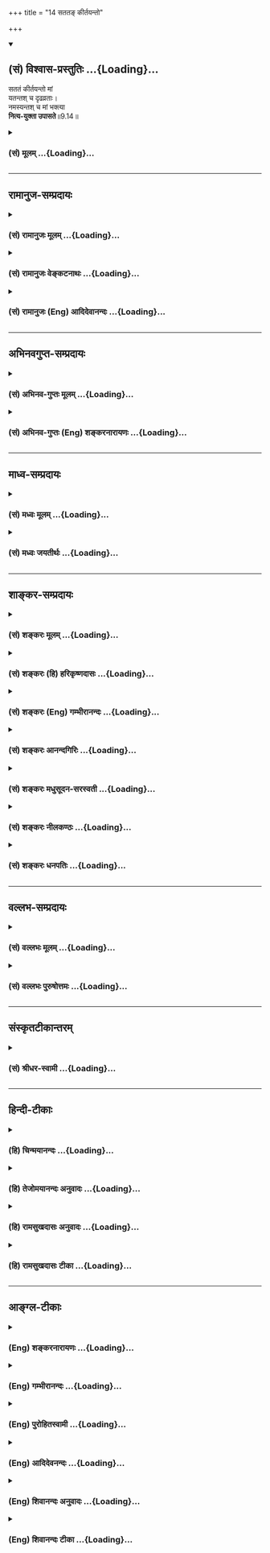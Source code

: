 +++
title = "14 सततङ् कीर्तयन्तो"

+++
<div class="js_include" newlevelforh1="2" title="(सं) विश्वास-प्रस्तुतिः" unfilled url="/purANam_vaiShNavam/mahAbhAratam/06-bhIShma-parva/03-bhagavad-gItA-parva/saMskRtam/vishvAsa-prastutiH/09_rAja-vidyA-rAja-guhy/14_satata~N_kIrtayan.md">
<details open><summary><h2>(सं) विश्वास-प्रस्तुतिः ...{Loading}...</h2></summary>

सततं कीर्तयन्तो मां  
यतन्तश् च दृढव्रताः।  
नमस्यन्तश् च मां भक्त्या  
**नित्य-युक्ता उपासते**॥9.14॥
</details>
</div>
<div class="js_include collapsed" newlevelforh1="3" title="(सं) मूलम्" unfilled url="/purANam_vaiShNavam/mahAbhAratam/06-bhIShma-parva/03-bhagavad-gItA-parva/saMskRtam/mUlam/09_rAja-vidyA-rAja-guhy/14_satata~N_kIrtayan.md">
<details><summary><h3>(सं) मूलम् ...{Loading}...</h3></summary>

सततं कीर्तयन्तो मां यतन्तश्च दृढव्रताः।  
नमस्यन्तश्च मां भक्त्या नित्ययुक्ता उपासते।।9.14।।
</details>
</div>


_________________
## रामानुज-सम्प्रदायः
<div class="js_include collapsed" newlevelforh1="3" title="(सं) रामानुजः मूलम्" unfilled url="/purANam_vaiShNavam/mahAbhAratam/06-bhIShma-parva/03-bhagavad-gItA-parva/saMskRtam/rAmAnujaH/mUlam/09_rAja-vidyA-rAja-guhy/14_satata~N_kIrtayan.md">
<details><summary><h3>(सं) रामानुजः मूलम् ...{Loading}...</h3></summary>

।।9.14।। अत्यर्थं मत्प्रियत्वेन मत्कीर्तनयतननमस्कारैः विना क्षणाणुमात्रे
अपि आत्मधारणम् अलभमानाः मद्गुणविशेषवाचीनि मन्नामानि स्मृत्वा
पुलकितसर्वाङ्गाः; हर्षगद्गदकण्ठाः श्रीरामनारायणकृष्णवासुदेवेत्येवमादीनि
**सततं कीर्तयन्तः** तथा एव **यतन्तः** मत्कर्मसु अर्चनादिकेषु
वन्दनस्तवनकरणादिकेषु तदुपकारकेषु भवननन्दनवनकरणादिकेषु **च** दृढसंकल्पाः
यतमानाः; भक्तिभारावनमितमनोबुद्ध्यभिमानपदद्वयकरद्वयशिरोभिः अष्टाङ्गैः
अचिन्तितपांसुकर्द्दमशर्करादिके धरातले दण्डवत् प्रणिपतन्तः; सततं **मां
नित्ययुक्ताः** नित्ययोगम् आकाङ्क्षमाणा आत्मवन्तो मद्दास्यव्यवसायिनः
**उपासते।**

</details>
</div>
<div class="js_include collapsed" newlevelforh1="3" title="(सं) रामानुजः वेङ्कटनाथः" unfilled url="/purANam_vaiShNavam/mahAbhAratam/06-bhIShma-parva/03-bhagavad-gItA-parva/saMskRtam/rAmAnujaH/venkaTanAthaH/09_rAja-vidyA-rAja-guhy/14_satata~N_kIrtayan.md">
<details><summary><h3>(सं) रामानुजः वेङ्कटनाथः ...{Loading}...</h3></summary>

  
  
।।9.14।। भजन्तीत्युपासनं प्रसक्तम् अथ तदेव कीर्तनयतननमस्कारेषु
प्रेरयित्र्याऽत्यर्थप्रियत्वलक्षणावस्थया विशेष्यते -- सततमिति।
कीर्तनादीनां त्रयाणां वाङ्मनःकायकर्मरूपतां तेषामेव प्रकरणान्तरेषु सिद्धं
प्रकारंसततं इत्यस्य च
कीर्तनयतननमस्कारनित्ययुक्तत्वोपासनेष्वविशेषेणान्वयमाहअत्यर्थेति।
अत्यर्थमत्प्रियत्वं भक्त्येत्यस्यार्थः। क्षणे
महापृथिव्यादिवत्कल्पितेऽप्यस्य चरमावयवतया
कल्पितोंऽशःक्षणाणुमात्रेऽपीत्युक्तः। नाम्नां
स्वादुत्वातिशयसिद्ध्यर्थंमद्गुणविशेषवाचीनीत्युक्तम्। नामकीर्तनं
चेष्टितादिकीर्तनस्योपलक्षणम्। गुणानुसन्धानाभावेऽपि स्वरूपतः प्रीतिजननाय
पुनःमन्त्रामानीति व्यपदेशः। पुलकाञ्चितसर्वाङ्गा इत्यादिकं
तत्तत्प्रदेशोक्तशब्दोपादानम् यथातन्नामस्मरणोद्भूतपुलकश्चेदिपुङ्गवः
इति। हर्षगद्गदकण्ठा इत्यनेनस्वरनेत्राङ्गविक्रिया
इत्यादिभक्तिलक्षणग्रन्थस्मारणम्। कृषिर्भूवाचकः शब्दो णश्च निर्वृतिवाचकः
\[म.भा.5।70।5\] इति कृष्णशब्दोऽपि पुरुषार्थहेतुत्वप्रतिपादनमुखेन
परव्यूहादिसमस्तावस्थासाधारण इति ज्ञापनाय व्यापकयोर्मध्ये पठितः।
अवतारान्तरेष्वपि कृष्णशब्दः प्रयुज्यते। उद्धृतासि वराहेण कृष्णेन शतबाहुना
\[म.ना.4।5\] इति। यद्वानारायणेति परत्वानुसन्धानम्;कृष्णवासुदेवेति तु
अवतारविशेषपरतया सौलभ्यानुसन्धानम्। यज्ञेशाच्युत गोविन्द माधवानन्त केशव।
कृष्ण विष्णो हृषीकेशेत्याह राजा स केवलम्नाम्नोऽस्ति यावती शक्तिः
पापनिर्हरणे हरेःकमलनयन वासुदेव विष्णो धरणिधराच्युत शङ्खचक्रपाणे
\[वि.पु.3।7।33\]एतावतालमघनिर्हरणाय पुंसां \[भाग.6।3।24\]सङ्कीर्त्य
नारायणशब्दमात्रम् \[पां.गी.19\] इत्यादिषु सर्वत्र सङ्कीर्तनप्रभावः
प्रसिद्धः। रहसि जन्मसन्निधौ च व्रीडादिराहित्यमपि सततशब्देन
व्यञ्जितम्। तथैव सततं भक्त्येत्यर्थः। मत्कर्मस्वित्यादिकं
कर्मभक्तियोगसाधारणयतनविषयप्रदर्शनम्। तत्कर्मयतने दृढसङ्कल्पत्वं
महत्यामापदि; सम्पदि चान्याश्रयणपरिहारार्थम्। भक्तिभारेत्यादिकं प्रणामस्य
रागप्राप्तत्वकथनम्। मनोबुद्ध्यभिमानेन सह न्यस्य धरातले। कूर्मवच्चतुरः
पादाञ्छिरस्तत्रैव पञ्चमम् \[सा.सं.6।187\]
इत्युक्तोऽष्टाङ्गप्रणामः। नित्ययुक्ताः इति आशंसायां क्त
इत्याहनित्ययोगमाकाङ्क्षमाणा इति।
काङ्क्षमाणशब्दश्चानश्प्रत्ययान्तः;ताच्छील्यवयोवचनशक्तिषु चानश्
\[अष्टा.3।2।129\] इत्यनुशासनात्। दासभूताः \[पं.रा.\]
इत्याद्युक्तस्वरूपानुरूपेण नित्ययोगं विशिनष्टि -- आत्मवन्तो
मद्दास्यव्यवसायिन इति।  
  

</details>
</div>
<div class="js_include collapsed" newlevelforh1="3" title="(सं) रामानुजः (Eng) आदिदेवानन्दः" unfilled url="/purANam_vaiShNavam/mahAbhAratam/06-bhIShma-parva/03-bhagavad-gItA-parva/saMskRtam/rAmAnujaH/english/AdidevAnandaH/09_rAja-vidyA-rAja-guhy/14_satata~N_kIrtayan.md">
<details><summary><h3>(सं) रामानुजः (Eng) आदिदेवानन्दः ...{Loading}...</h3></summary>

9.14 Because of My being very dear to them, they are unable to find
support for their souls even for a moment without 'singing My praises,'
'striving for My sake and bowing to Me in reverence.' Remembering My
names connotative of My special attributes, they cry out My names -
Narayana, Krsna, Vasudeva etc., with horripilations in every part of
their bodies and with their voices tremulous and indistinct because of
joy. They engage in activities for my sake, such as performing worship,
and doing actions helpful to worship, lik building temples and
cultivating temple gardens. They prostrate themselves on the earth like
a stick, indifferent to dust, mud and the gravel, with all the eight
members of their beings - the Manas, Buddhi, Ahankara, the two feet, two
hands, and the head, which are bowed down under the influence of Bhakti.
Aspiring for eternal communion with Me, desiring eternal union with Me,
they worship Me, resolved to attain the state of servitude to Me for
their entire being.

</details>
</div>


_________________
## अभिनवगुप्त-सम्प्रदायः
<div class="js_include collapsed" newlevelforh1="3" title="(सं) अभिनव-गुप्तः मूलम्" unfilled url="/purANam_vaiShNavam/mahAbhAratam/06-bhIShma-parva/03-bhagavad-gItA-parva/saMskRtam/abhinava-guptaH/mUlam/09_rAja-vidyA-rAja-guhy/14_satata~N_kIrtayan.md">
<details><summary><h3>(सं) अभिनव-गुप्तः मूलम् ...{Loading}...</h3></summary>

।।9.13 -- 9.14।। महात्मान इत्यादि विश्वतोमुखमित्यन्तम्। दैवीं;
सात्विकीम्। यजन्तः; बाह्यद्रव्यादियागैः। अन्ये तु मा
ज्ञानयज्ञेनैवोपासते। अतः केचित् एकतया ज्ञानतः; केचित् बहुधा; कर्मयोगात्।
मत्परा एव सर्वे।

</details>
</div>
<div class="js_include collapsed" newlevelforh1="3" title="(सं) अभिनव-गुप्तः (Eng) शङ्करनारायणः" unfilled url="/purANam_vaiShNavam/mahAbhAratam/06-bhIShma-parva/03-bhagavad-gItA-parva/saMskRtam/abhinava-guptaH/english/shankaranArAyaNaH/09_rAja-vidyA-rAja-guhy/14_satata~N_kIrtayan.md">
<details><summary><h3>(सं) अभिनव-गुप्तः (Eng) शङ्करनारायणः ...{Loading}...</h3></summary>

9.14 See Comment under 9.15

</details>
</div>


_________________
## माध्व-सम्प्रदायः
<div class="js_include collapsed" newlevelforh1="3" title="(सं) मध्वः मूलम्" unfilled url="/purANam_vaiShNavam/mahAbhAratam/06-bhIShma-parva/03-bhagavad-gItA-parva/saMskRtam/madhvaH/mUlam/09_rAja-vidyA-rAja-guhy/14_satata~N_kIrtayan.md">
<details><summary><h3>(सं) मध्वः मूलम् ...{Loading}...</h3></summary>

।।9.14।। Sri Madhvacharya did not comment on this sloka.

</details>
</div>
<div class="js_include collapsed" newlevelforh1="3" title="(सं) मध्वः जयतीर्थः" unfilled url="/purANam_vaiShNavam/mahAbhAratam/06-bhIShma-parva/03-bhagavad-gItA-parva/saMskRtam/madhvaH/jayatIrthaH/09_rAja-vidyA-rAja-guhy/14_satata~N_kIrtayan.md">
<details><summary><h3>(सं) मध्वः जयतीर्थः ...{Loading}...</h3></summary>

।।9.14।। Sri Jayatirtha did not comment on this sloka.

</details>
</div>


_________________
## शाङ्कर-सम्प्रदायः
<div class="js_include collapsed" newlevelforh1="3" title="(सं) शङ्करः मूलम्" unfilled url="/purANam_vaiShNavam/mahAbhAratam/06-bhIShma-parva/03-bhagavad-gItA-parva/saMskRtam/shankaraH/mUlam/09_rAja-vidyA-rAja-guhy/14_satata~N_kIrtayan.md">
<details><summary><h3>(सं) शङ्करः मूलम् ...{Loading}...</h3></summary>

।।9.14।। --,**सततं** सर्वदा भगवन्तं ब्रह्मस्वरूपं **मां कीर्तयन्तः;**
**यतन्तश्च** इन्द्रियोपसंहारशमदमदयाहिंसादिलक्षणैः धर्मैः प्रयतन्तश्च;
**दृढव्रताः** दृढं स्थिरम् अचाल्यं व्रतं येषां ते दृढव्रताः
**नमस्यन्तश्च मां** हृदयेशम् आत्मानं **भक्त्या नित्ययुक्ताः** सन्तः
**उपासते** सेवन्ते।। ते केन केन प्रकारेण उपासते इत्युच्यते --,

</details>
</div>
<div class="js_include collapsed" newlevelforh1="3" title="(सं) शङ्करः (हि) हरिकृष्णदासः" unfilled url="/purANam_vaiShNavam/mahAbhAratam/06-bhIShma-parva/03-bhagavad-gItA-parva/saMskRtam/shankaraH/hindI/harikRShNadAsaH/09_rAja-vidyA-rAja-guhy/14_satata~N_kIrtayan.md">
<details><summary><h3>(सं) शङ्करः (हि) हरिकृष्णदासः ...{Loading}...</h3></summary>

।।9.14।। किस प्रकार भजते हैं --, वे दृढ़व्रती भक्त अर्थात् जिनका निश्चय
दृढ़स्थिरअचल है ऐसे वे भक्तजन सदानिरन्तर ब्रह्मस्वरूप मुझ भगवान्का
कीर्तन करते हुए तथा इन्द्रियनिग्रह; शम; दम; दया और अहिंसा आदि धर्मोंसे
युक्त होकर प्रयत्न करते हुए एवं हृदयमें वास करनेवाले मुझ परमात्माको
भक्तिपूर्वक नमस्कार करते हुए और सदा मेरा चिन्तन करनेमें लगे रहकर; मेरी
उपासना -- सेवा करते रहते हैं।

</details>
</div>
<div class="js_include collapsed" newlevelforh1="3" title="(सं) शङ्करः (Eng) गम्भीरानन्दः" unfilled url="/purANam_vaiShNavam/mahAbhAratam/06-bhIShma-parva/03-bhagavad-gItA-parva/saMskRtam/shankaraH/english/gambhIrAnandaH/09_rAja-vidyA-rAja-guhy/14_satata~N_kIrtayan.md">
<details><summary><h3>(सं) शङ्करः (Eng) गम्भीरानन्दः ...{Loading}...</h3></summary>

9.14 Satatam, always; kirtayantah, glorifying; mam, Me, God, who am
Brahman in reaility; ca, and; yatantah, striving, endeavouring with the
help of such virtues as withdrawal of the organs, control of mind and
body, kindness, non-injury, etc.; drdha-vratah, the men of firm vows
those whose vows \[Vows such as celibacy\], those whosevows are
unshakable; upasate, worship Me; namasyantah, by paying obeisance; mam,
to Me, to the Self residing in the heart, ca, and; nitya-yuktah, being
ever endowed; bhaktya, with devotion. The various ways in which they
adore are being stated:

</details>
</div>
<div class="js_include collapsed" newlevelforh1="3" title="(सं) शङ्करः आनन्दगिरिः" unfilled url="/purANam_vaiShNavam/mahAbhAratam/06-bhIShma-parva/03-bhagavad-gItA-parva/saMskRtam/shankaraH/AnandagiriH/09_rAja-vidyA-rAja-guhy/14_satata~N_kIrtayan.md">
<details><summary><h3>(सं) शङ्करः आनन्दगिरिः ...{Loading}...</h3></summary>

।।9.14।। भजनप्रकारं पृच्छति -- **कथमिति।** तत्प्रकारमाह -- **सततमिति।**
सर्वदेति श्रवणावस्था गृह्यन्ते; कीर्तनं वेदान्तश्रवणं प्रणवजपश्च; व्रतं
ब्रह्मचर्यादि; नमस्यन्तो मांप्रति चेतसा प्रह्वीभवन्तो भक्त्या परेण
प्रेम्णा नित्ययुक्ताः सन्तः सदा संयुक्ताः।

</details>
</div>
<div class="js_include collapsed" newlevelforh1="3" title="(सं) शङ्करः मधुसूदन-सरस्वती" unfilled url="/purANam_vaiShNavam/mahAbhAratam/06-bhIShma-parva/03-bhagavad-gItA-parva/saMskRtam/shankaraH/madhusUdana-sarasvatI/09_rAja-vidyA-rAja-guhy/14_satata~N_kIrtayan.md">
<details><summary><h3>(सं) शङ्करः मधुसूदन-सरस्वती ...{Loading}...</h3></summary>

।।9.14।। ते केन प्रकारेण भजन्तीत्युच्यते द्वाभ्याम् -- सततं सर्वदा
ब्रह्मनिष्ठं गुरुमुपसृत्य वेदान्तवाक्यविचारेण गुरूपसदनेतरकाले च
प्रणवजपोपनिषदावर्तनादिभिर्मां सर्वोपनिषत्प्रतिपाद्यं ब्रह्मस्वरूपं
कीर्तयन्तः। वेदान्तशास्त्राध्ययनरूपश्रवणव्यापारविषयीकुर्वन्त इति यावत्।
तथा यतन्तश्च गुरुसंनिधावन्यत्र वा
वेदान्ताविरोधितर्कानुसंधानेनाप्रामाण्यशङ्कानास्कन्दितगुरूपदिष्टमत्स्वरूपावधारणाय
यतमानाः। श्रवणनिर्धारितार्थबाधकशङ्कापनोदककुतर्कानुसंधानरूपमननपरायणा इति
यावत्। तथा दृढव्रताः दृढानि प्रतिपक्षैश्चालयितुमशक्यानि
अहिंसासत्यास्तेयब्रह्मचर्यापरिग्रहादीनि व्रतानि येषां ते।
शमदमादिसाधनसंपन्ना इति यावत्। तथा चोक्तं
पतञ्जलिनाअहिंसासत्यास्तेयब्रह्मचर्यापरिग्रहा यमाः; ते
तु,जातिदेशकालसमयानवच्छिन्नाः सार्वभौमा महाव्रतम् इति। जात्या
ब्राह्मणत्वादिकया; देशेन तीर्थादिना; कालेन चतुर्दश्यादिना; समयेन
यज्ञाद्यन्यत्वेनानवच्छिन्ना अहिंसादयः सार्वभौमाः
क्षिप्तमूढविक्षिप्तभूमिष्वपि भाव्यमानाः; कस्यामपि जातौ कस्मिन्नपि देशे
कस्मिन्नपि काले यज्ञादिप्रयोजनेऽपि हिंसां न करिष्यामीत्येवंरूपेण
किंचिदप्यपर्युदस्य सामान्येन प्रवृत्ता एते महाव्रतमित्युच्यन्त इत्यर्थः।
तथा नमस्यन्तश्च मां कायवाङ्मनोभिर्नमस्कुर्वन्तश्च मां भगवन्तं वासुदेवं
सकलकल्याणगुणनिधानमिष्टदेवतारूपेण गुरुरूपेण च स्थितम्। चकारात्श्रवणं
कीर्तनं विष्णोः स्मरणं पादसेवनम्। अर्चनं वन्दनं दास्यं सख्यमात्मनिवेदनम्
इति वन्दनसहचरितं श्रवणाद्यपि बोद्धवयम्। अर्चनं पादसेवनमित्यपि गुरुरूपे
तस्मिन्सुकरमेव। अत्र मामिति पुनर्वचनं सगुणरूपपरामर्शाथम्। अन्यथा
वैयर्थ्यप्रसङ्गात्। तथा भक्त्या मद्विषयेण परेण प्रेम्णा नित्ययुक्ताः
सर्वदा संयुक्ताः। एतेन सर्वसाधनपौष्कल्यं प्रतिबन्धकाभावश्च दर्शितः। यस्य
देवे परा भक्तिर्यथा देवे तथा गुरौ। तस्यैते कथिता ह्यर्थाः प्रकाशन्ते
महात्मनः इति श्रुतेः। पतञ्जलिना चोक्तन्ततः
प्रत्यक्चेतनाधिगमोऽप्यन्तरायाभावश्च इति। तत
ईश्वरप्रणिधानात्प्रत्यक्चेतनस्य त्वंपदलक्ष्यस्याधिगमः साक्षात्कारो भवति
अन्तरायाणां विघ्नानां चाभावो भवतीति सूत्रस्यार्थः। तदेवं
शमदमादिसाधनसंपन्ना वेदान्तश्रवणमननपरायणाः परमेश्वरे परमगुरौ प्रेम्णा
नमस्कारादिना च विगतविघ्नाः परिपूर्णसर्वसाधनाः सन्तो मामुपासते
विजातीयप्रत्ययानन्तरितेन सजातीयप्रत्ययप्रवाहेण श्रवणमननोत्तरभाविना
सन्ततं चिन्तयन्ति महात्मानः। अनेन निदिध्यासनं चरमसाधनं दर्शितम्।
एतादृशसाधनपौष्कल्ये सति यद्वेदान्तवाक्यजमखण्डगोचरं साक्षात्काररूपमहं
ब्रह्मास्मीति ज्ञानं तत्सर्वशङ्काकलङ्कास्पृष्टं सर्वसाधनफलभूतं
स्वोत्पत्तिमात्रेण दीप इव तमः सकलमज्ञानं तत्कार्यं च नाशयतीति
निरपेक्षमेव साक्षान्मोक्षहेतुर्नतु भूमिजयक्रमेण भ्रूमध्ये प्राणवेशनं
मूर्धन्यया नाड्या प्राणोत्क्रमणमर्चिरादिमार्गेण ब्रह्मलोकगमनं
तद्भोगान्तकालविलम्बं वा प्रतीक्ष्यते। अतो यत्प्राक्प्रतिज्ञातंइंद तु ते
गुह्यतमं प्रवक्ष्याम्यनसूयवे। ज्ञानम् इति तदेतदुक्तं; फलं
चास्याशुभान्मोक्षणं प्रागुक्तमेवेतीह पुनर्नोक्तम्। एवमत्रायं गम्भीरो
भगवतोऽभिप्रायः; उत्तानार्थस्तु प्रकट एव।

</details>
</div>
<div class="js_include collapsed" newlevelforh1="3" title="(सं) शङ्करः नीलकण्ठः" unfilled url="/purANam_vaiShNavam/mahAbhAratam/06-bhIShma-parva/03-bhagavad-gItA-parva/saMskRtam/shankaraH/nIlakaNThaH/09_rAja-vidyA-rAja-guhy/14_satata~N_kIrtayan.md">
<details><summary><h3>(सं) शङ्करः नीलकण्ठः ...{Loading}...</h3></summary>

।।9.14।। भजनस्वरूपमाह -- **सततमिति।** यतन्तः इन्द्रियोपसंहारशमदमादिषु
प्रयतमानाः दृढान्यहिंसादीनि व्रतानि येषां ते दृढव्रताः नमस्यन्तश्च मां
हृदयेशं प्रतिमादिरूपं वा भक्त्या। नित्ययुक्ताः नित्यमवहिताः सन्त उपासते।

</details>
</div>
<div class="js_include collapsed" newlevelforh1="3" title="(सं) शङ्करः धनपतिः" unfilled url="/purANam_vaiShNavam/mahAbhAratam/06-bhIShma-parva/03-bhagavad-gItA-parva/saMskRtam/shankaraH/dhanapatiH/09_rAja-vidyA-rAja-guhy/14_satata~N_kIrtayan.md">
<details><summary><h3>(सं) शङ्करः धनपतिः ...{Loading}...</h3></summary>

।।9.14।। भजन्तीत्युक्तं तत्र भजनप्रकारजिज्ञासायमाह द्वाभ्याम् -- सततमिति।
निरन्तरं सर्वदा ब्रह्मरूपं मां कीर्यन्तः श्रोत्रियं ब्रह्मनिष्ठं
गुरुमुपसंगम्य तन्मुखादुपनिषच्छ्रवणानन्तरमुपनिषद्भिः हरे गोविन्द वासुदेव
दामोदर माधव मुकुन्देत्यादिनामभिश्च कीर्ययन्तः यतन्तश्च
शमदमदयाऽहिंसाऽस्ते ब्रह्मचर्यापरिग्रहादिभिर्यत्नं कुर्वन्तः। अतएव दृढं
स्थिरं केनापि चालयितुमशक्यं व्रतं शमदमादिरुपं येषां ते भक्त्या
परप्रेम्णा मां हृदयेशयमन्तर्यामिरुपेण प्रत्यक्चेतनरुपेण च
हृद्गुहावासिनमात्मानं नित्ययुक्ता उद्युक्ताः सन्त उपासते सेवन्ते।
सततमित्यनेन कीर्तनादिव्यतिरिक्तकालव्यावृत्तिः। अत्र केचित्।
गुरुपसदनोत्तरकाले प्रणवजपोपनिषदावर्तनादिभिर्मां सर्वोपनिषत्प्रतिपाद्यं
ब्रह्मस्वरुपं कीर्तयन्तः
वेदान्तशास्त्राध्ययनरुपश्रवणव्यापारविषयीकुर्वन्त इतियावत्। तथा यतन्तश्च
गुरुमुखाच्छ्रेतमत्स्वरुपावधारणाय यतमानाः
श्रवणगृहीतार्थबाधकशङ्कानिवर्तकतर्कानुसंधानरुपं मननं यत्नेन संपादयन्त
इतियावत्। तथा दृढानि अहिंसादिव्रतानि येषां ते दृढव्रताः।
शमदमादिसाधनसंपन्ना इतियावत्। तथा नमस्यन्तश्च मां भगवन्तं
वासुदेवमिष्टदेवतारुपेण गुरुरुपेण च स्थितं कायवाङ्यनोभिर्नमस्कुर्वन्तश्च।
चकारात्श्रवणं कीर्तनं विषणोः स्मरणं पादसेवनम्। अर्चनं वन्दनं दास्यं
सख्यमात्मनिवेदनम् इति वन्दनसहचरितं श्रवणाद्यपि बोध्यम्। पादसेवनमित्यपि
गुरुरुपे परमात्मनि सुकरमेव। अत्र मामिति पुनर्वचनं सगुणरुपपरामर्शार्थम्।
अन्यथैकस्य वैयर्थ्यप्रसङ्गात्। तया भक्त्या मद्विषयेण परप्रेम्णा
नित्ययुक्ताः। एतेन सर्वसाधनपौष्कल्यं प्रतिबन्धकाभावश्च दर्शितः। तथाच
श्रुतिःयस्य देवे परा भक्तिर्यथा देवे तथा गुरौ। तस्यैते कथिता ह्यर्थाः
प्रकाशन्ते महात्मनः इति। तदेवं शमदमादिसाधनसंपन्नाः
वेदान्तश्रवणमननपरायणाः परमेश्वरे परमगुरौ परप्रेरणा नमस्कारदिना च
विगतविघ्नाः परिपूर्णसाधनाः सन्तो मामुपासते विजातीयप्रत्ययानन्तरितेन
सजातीयप्रत्ययप्रवाहेण श्रवणमननोत्तरभाविना सततं चिन्तयन्ति महात्मानोऽनेन
निदिध्यासनं चरमसाधनं दर्शितमित्यदि वर्णयन्ति तदेतद्भाष्यस्य
श्रवणमननोत्तरभाविना सततं चिन्तयन्ति महात्मानोऽनेन निदिध्यासनं चरमसाधनं
दर्शितमित्यादि वर्णयन्ति तदेतद्भाष्यस्य सामान्यरुपस्याविरोधेनोपादेयम्।

</details>
</div>


_________________
## वल्लभ-सम्प्रदायः
<div class="js_include collapsed" newlevelforh1="3" title="(सं) वल्लभः मूलम्" unfilled url="/purANam_vaiShNavam/mahAbhAratam/06-bhIShma-parva/03-bhagavad-gItA-parva/saMskRtam/vallabhaH/mUlam/09_rAja-vidyA-rAja-guhy/14_satata~N_kIrtayan.md">
<details><summary><h3>(सं) वल्लभः मूलम् ...{Loading}...</h3></summary>

।।9.14।। सततमित्यादि। अयमर्थः -- सच्चिदानन्दा द्विविधाः स्वरूपात्मका
धर्मात्मकाश्च। एवं द्विविधा अपि आधिदैविकाध्यात्मिकाधिभौतिकभेदेन
त्रिविधाः। तत्र स्वरूपात्मकाधिदैविकसच्चिदानन्दरूपो भगवान्पुरुषोत्तमः;
आध्यात्मिकं तद्रूपमक्षरं द्वितीयः पुरुषः; आधिभौतिकं तद्रूपं क्षरं
प्रथमपुरुषः। धर्मात्मकाधिदैविकसच्चिदानन्दरूपो वैकुण्ठादिपरिकरः।
तादृशाधिभौतिकसदंशात्मकान्यष्टाविंशतितत्त्वानि। तादृशाधिभौतिकचिदंशभूतं
तत्त्वनिष्ठं ज्ञानम्। तादृशाधिभौतिकचिदंशभूतं तत्त्वनिष्ठं सुखम्। एवमेव
यथातथान्तरतिरोभावो ज्ञेयः। एवं सति
स्वरूपात्मकस्याधिदैविकाध्यात्मिकानन्दस्येषत्तिरोभावो दुःखाभावः स एव
मोक्ष इति लोकैरुच्यते। वैदिकसाधनस्य यज्ञादेस्तदेव फलं
स्वरूपात्मकस्यैकानन्दस्यैव सर्वथोद्भवः सुखमित्यर्थः। एवं लोकेऽपि
धर्मात्मकतत्त्वाधिष्ठानकाधिभौतिकानन्दस्येषत्तिरोभावो लौकिकदुःखाभावः
सर्वथोद्गमो लौकिकसुखमित्यादि बोध्यम्। तेषां भजनप्रकारमाह द्वाभ्यां
बाह्याभ्यन्तरभेदतः। निरन्तरं कीर्तयन्त इति वाचिकं कीर्त्तनमुक्तम्। यतन्त
इति श्रवणेऽर्चने च यत्नं कुर्वन्त इति श्रवणार्चनभक्तिर्निरूपिता। श्रवणं
ज्ञानपूर्वं वा निरूपितम्। दृढानि
एकादशीजन्माष्टमीरामनवमीवामनद्बादशीनृसिंहजयन्तीसंज्ञकानि व्रतानि येषां ते
दृढव्रताः; इति स्मरणमुक्तम्। नमस्यन्त इति वन्दनम्। भक्त्या चरणसेवया मां
पुरुषोत्तमं सर्वत्र उपासते दास्यभावेन भजन्ते। नित्ययुक्ता इति
योगसिद्धरीत्या कर्मकरणप्रकारः स्मारितः।

</details>
</div>
<div class="js_include collapsed" newlevelforh1="3" title="(सं) वल्लभः पुरुषोत्तमः" unfilled url="/purANam_vaiShNavam/mahAbhAratam/06-bhIShma-parva/03-bhagavad-gItA-parva/saMskRtam/vallabhaH/puruShottamaH/09_rAja-vidyA-rAja-guhy/14_satata~N_kIrtayan.md">
<details><summary><h3>(सं) वल्लभः पुरुषोत्तमः ...{Loading}...</h3></summary>

  
  
।।9.14।। ते च द्विविधाः; भक्ता ज्ञानिनश्च; तत्र प्रथमं भक्तानां भजन
प्रकारमाह -- सततमिति। सततं निरन्तरं मां कीर्तयन्तः लीलास्वरूपज्ञानेन
श्रीभागवतोक्तप्रकारेण गुणगानं कुर्वन्तः; सर्वत्र मदुत्कर्षं कथयन्तः।
यतन्तश्च कीर्तने यत्नादिकं कुर्वाणाः; इन्द्रियनिग्रहं वा कुर्वन्तः।
चकारेण श्रवणादिकं ज्ञाप्यते। पुनः कीदृशाः दृढव्रताः दृढं
ऐहिकपारलौकिकयोर्मदेकनिष्ठं मोहशात्राद्यपरिभूतं व्रतं
निश्चयो येषां तादृशाः। किञ्च नमस्यन्तश्चकिमासनं ते गरुडासनाय इत्यादिना
परमकाष्ठापन्नवस्तुरूपनमस्कारं कुर्वन्तः स्वदैन्याविर्भावपूर्वकं; चकारेण
नृत्यादिकमपि कुर्वन्तः। पुनः कीदृशाः। नित्ययुक्ताः सावधानाः
मदेकपरचित्ताः। भक्त्या स्नेहेन; न तु विहितत्वेन; मामुपासते सेवन्त
इत्यर्थः।  
  

</details>
</div>


_________________
## संस्कृतटीकान्तरम्
<div class="js_include collapsed" newlevelforh1="3" title="(सं) श्रीधर-स्वामी" unfilled url="/purANam_vaiShNavam/mahAbhAratam/06-bhIShma-parva/03-bhagavad-gItA-parva/saMskRtam/shrIdhara-svAmI/09_rAja-vidyA-rAja-guhy/14_satata~N_kIrtayan.md">
<details><summary><h3>(सं) श्रीधर-स्वामी ...{Loading}...</h3></summary>

।।9.14।। तेषां भजनप्रकारमाह **-- सततमिति द्वाभ्याम्।** सततं सर्वदा
स्तोत्रमन्त्रादिभिः कीर्तयन्तः केचिन्मामुपासते सेवन्ते दृढानि व्रतानि
नियमा येषां तादृशाः सन्तो यतन्तश्चेश्वरपूजादिषु इन्द्रियोपसंहारादिषु
प्रयत्नं कुर्वन्तश्च केचिद्भक्त्या नमस्यन्तः प्रणमन्तश्चान्ये
नित्ययुक्ता अनवरतमवहिताः सर्वे सेवन्ते भक्त्येति नित्ययुक्ता इति च
कीर्तनादिष्वपि द्रष्टव्यम्।

</details>
</div>


_________________
## हिन्दी-टीकाः
<div class="js_include collapsed" newlevelforh1="3" title="(हि) चिन्मयानन्दः" unfilled url="/purANam_vaiShNavam/mahAbhAratam/06-bhIShma-parva/03-bhagavad-gItA-parva/hindI/chinmayAnandaH/09_rAja-vidyA-rAja-guhy/14_satata~N_kIrtayan.md">
<details><summary><h3>(हि) चिन्मयानन्दः ...{Loading}...</h3></summary>

।।9.14।। पूर्व श्लोक में महात्माओं का वर्णन करते समय; ज्ञानमार्ग का
संकेत किया गया था। अब यहाँ; आत्मसंगठन एवं आत्मविकास के दो अन्य मुख्य
मार्ग बताये गये हैं अनन्य भक्ति और यज्ञ भावना से किये जाने वाले निष्काम
कर्म। सतत मेरी कीर्ति का गान करते हुए सामान्यत कीर्तन के नाम पर बेसुरे
वाद्यों के साथ समान रूप से बेसुरी आवाज में लोग उच्च स्वर से भजन कीर्तन
करते हैं यह कीर्तन का अत्यन्त विकृत रूप है। कीर्तन का आशय इससे कहीं अधिक
पवित्र है। वास्तव में; श्रद्धाभक्ति पूर्वक अपने आदर्श ईश्वर की पूजा करना
और उनके यशकीर्तिप्रताप का गान करना; उस मन की मौन क्रिया है जो विकसित
होकर अपने आदर्श को सम्यक् रूप से समझता है तथा जिनका गौरव गान करना उसने
सीखा हैं। अनेक लोग दिनभर संदिग्ध कार्यों में व्यस्त रहते हुए रात्रि में
किसी स्थान पर एकत्र होकर उच्च स्वर में कुछ समय तक भजनकीर्तन करते हैं और
तत्पश्चात् उन्हीं अवगुणों के कार्य क्षेत्रों में पुन लौट जाते हैं। इन
लोगों के कीर्तन की अपेक्षा सामाजिक कार्यकर्ताओं की समाज सेवा और ज्ञानी
पुरुष के हृदय में प्राणिमात्र के लिये उमड़ता प्रेम ईश्वर का अधिक श्रेष्ठ
और प्रभावशाली कीर्तन है। यतन्तश्च दृढ़व्रता (दृढ़निश्चय से प्रयत्न करते
हुए) ये कुछ सरल एवं सामान्य तर्कसंगत तथ्य हैं जिन पर साधारणत ध्यान नहीं
दिया जाता और परिणाम स्वरूप साधकगण अपने ही हाथों अपनी आध्यात्मिक सफलता का
शवागर्त खोदते हैं। अधिकतर लोगों का धारणा यह होती हैं कि सप्ताह में किसी
एक दिन केवल शरीर से यन्त्र के समान पूजनअर्चन; व्रतउपवास आदि करने मात्र
से धर्म के प्रति उनका उत्तरदायित्व समाप्त हो जाता है। उन्हें इतना करना
ही पर्याप्त प्रतीत होता है। फिर शेष कार्य उनके काल्पनिक देवताओं का है;
जो साधना के फल को तैयार करके इनके सामने लायें; जिससे ये लोग उसका भोग कर
सकें इस विवेकहीन; अन्धश्रद्धाजनित धारण्ाा का आत्मोन्नति के विज्ञान से
किञ्चित् मात्र संबंध नहीं है। वास्तव में धर्म तो तत्त्वज्ञान का
व्यावहारिक पक्ष है। यदि कोई व्यक्ति वर्तमान जीवन एवं रहनसहन सम्बन्धी गलत
विचारधारा और झूठे मूल्यांकन की लीक से हटकर आत्मोन्नति के मार्ग पर अग्रसर
होना चाहता हो; तो उसके लिए सतत और सजग प्रयत्न अनिवार्य है। जीवन में जो
असामंजस्य वह अनुभव करता है; और उसके मन की वीणा पर जीवन की परिस्थितियाँ
जिन वर्जित स्वरों की झनकार करती हैं इन सब के कारण उसके अनुभवों के
उपकरणों (इन्द्रियाँ; मनबुद्धि) की अव्यवस्था है। उन्हें पुर्नव्यवस्थित
करने के लिए अखण्ड सावधानी; निरन्तर प्रयत्न और दृढ़ लगन की आवश्यकता है।
इस प्रकार आत्मोद्धार के लिए प्रयत्न करते समय; शारीरिक कामवासनाओं को
उद्दीप्त करने वाले प्रलोभन साधक के पास आकर कानाफूसी करके उसे निषिद्ध फल
को खाने के लिए प्रेरित करते हैं; परन्तु ऐसे प्रबल प्रलोभनों के क्षणों
में उसे मिथ्या का त्याग करने का और सत्य के मार्ग पर स्थिरता से चलने का
दृढ़ निश्चय करना चाहिए। विशुद्ध प्रेम ही वास्तविक भक्ति है। प्रेमी का
प्रेमिका अथवा अपने प्रेम के विषय के साथ हुआ तादात्म्य प्रेम का मापदण्ड
है। भूत मात्र के आदि कारण और अव्यय स्वरूप मुझ से भक्ति ही वह मार्ग है;
जिसके द्वारा मोहित जीव अपने आत्मस्वरूप के साथ तादात्म्य प्राप्त कर सकता
है। इसकी सफल परिसमाप्ति अनात्म उपाधियों से वैराग्य प्राप्त होने से ही
होगी। अनात्मा से मन को परावृत्त करने की साधना को यहाँ मुझे नमस्कार करते
हुए शब्द के द्वारा सूचित किया गया है। आत्मसाक्षात्कार की विधेयात्मक
साधना यह है कि साधक एकाग्र मन से आत्मस्वरूप का ही चिन्तन करके अन्त में
स्वस्वरूपानुभूति में ही स्थित हो जाता है। इस विधेयात्मक पक्ष को भक्तया
शब्द के द्वारा बताया गया है। मिथ्या उपाधियों से मन को निवृत्त करके
आत्मचिन्तन के द्वारा आत्मसाक्षात्कार केवल उन लोगों को उपलब्ध होता है जो
मुझ से नित्ययुक्त हैं और मेरी उपासना करते हैं। ज्ञानमार्ग में; कर्मकाण्ड
की पूजा के समान न पुष्पार्पण करना है और न चन्दन चर्चित करना है। मन में
आत्मचिन्तन की सजग वृत्ति बनाये रखना ही उस परमात्मा की जो समस्त जगत् का
अधिष्ठान और भूतमात्र की आत्मा है वास्तविक पूजा है। यह पूजा हमारे
अहंकारमय जीवन की कलियों को विकसित करके ईश्वरीय पुरुष के फूल रूप में खिला
सकती है; और उनकी पूर्णता की सुगन्ध सर्वत्र प्रवाहित करके ले जा सकती है।

</details>
</div>
<div class="js_include collapsed" newlevelforh1="3" title="(हि) तेजोमयानन्दः अनुवादः" unfilled url="/purANam_vaiShNavam/mahAbhAratam/06-bhIShma-parva/03-bhagavad-gItA-parva/hindI/tejomayAnandaH/anuvAdaH/09_rAja-vidyA-rAja-guhy/14_satata~N_kIrtayan.md">
<details><summary><h3>(हि) तेजोमयानन्दः अनुवादः ...{Loading}...</h3></summary>

।।9.14।। सतत मेरा कीर्तन करते हुए, प्रयत्नशील, दढ़व्रती पुरुष मुझे
नमस्कार करते हुए, नित्ययुक्त होकर भक्तिपूर्वक मेरी उपासना करते हैं।।

</details>
</div>
<div class="js_include collapsed" newlevelforh1="3" title="(हि) रामसुखदासः अनुवादः" unfilled url="/purANam_vaiShNavam/mahAbhAratam/06-bhIShma-parva/03-bhagavad-gItA-parva/hindI/rAmasukhadAsaH/anuvAdaH/09_rAja-vidyA-rAja-guhy/14_satata~N_kIrtayan.md">
<details><summary><h3>(हि) रामसुखदासः अनुवादः ...{Loading}...</h3></summary>

।।9.14।। नित्य- (मेरेमें) युक्त मनुष्य दृढ़व्रती होकर लगनपूर्वक साधनमें
लगे हुए और भक्तिपूर्वक कीर्तन करते हुए तथा नमस्कार करते हुये निरन्तर
मेरी उपासना करते हैं।

</details>
</div>
<div class="js_include collapsed" newlevelforh1="3" title="(हि) रामसुखदासः टीका" unfilled url="/purANam_vaiShNavam/mahAbhAratam/06-bhIShma-parva/03-bhagavad-gItA-parva/hindI/rAmasukhadAsaH/TIkA/09_rAja-vidyA-rAja-guhy/14_satata~N_kIrtayan.md">
<details><summary><h3>(हि) रामसुखदासः टीका ...{Loading}...</h3></summary>

।।9.14।। **व्याख्या--'नित्ययुक्ताः'--**मात्र मनुष्य भगवान्में ही
नित्ययुक्त रह सकते हैं, हरदम लगे रह सकते हैं, सांसारिक भोगों और
संग्रहमें नहीं। कारण कि समय-समयपर भोगोंसे भी ग्लानि होती है और संग्रहसे
भी उपरति होती है। परन्तु भगवान्की प्राप्तिका, भगवान्की तरफ चलनेका जो एक
उद्देश्य बनता है, एक दृढ़ विचार होता है, उसमें कभी भी फरक नहीं पड़ता।

</details>
</div>


_________________
## आङ्ग्ल-टीकाः
<div class="js_include collapsed" newlevelforh1="3" title="(Eng) शङ्करनारायणः" unfilled url="/purANam_vaiShNavam/mahAbhAratam/06-bhIShma-parva/03-bhagavad-gItA-parva/english/shankaranArAyaNaH/09_rAja-vidyA-rAja-guhy/14_satata~N_kIrtayan.md">
<details><summary><h3>(Eng) शङ्करनारायणः ...{Loading}...</h3></summary>

9.14. Ever speaking of My glory, striving with firm resolve, paying
homage to Me and being permanently endowed with devotion they worship
Me.

</details>
</div>
<div class="js_include collapsed" newlevelforh1="3" title="(Eng) गम्भीरानन्दः" unfilled url="/purANam_vaiShNavam/mahAbhAratam/06-bhIShma-parva/03-bhagavad-gItA-parva/english/gambhIrAnandaH/09_rAja-vidyA-rAja-guhy/14_satata~N_kIrtayan.md">
<details><summary><h3>(Eng) गम्भीरानन्दः ...{Loading}...</h3></summary>

9.14 Always glorifying Me and striving, the men of firm vows worship Me
by paying obeisance to Me and being ever endowed with devotion.

</details>
</div>
<div class="js_include collapsed" newlevelforh1="3" title="(Eng) पुरोहितस्वामी" unfilled url="/purANam_vaiShNavam/mahAbhAratam/06-bhIShma-parva/03-bhagavad-gItA-parva/english/purohitasvAmI/09_rAja-vidyA-rAja-guhy/14_satata~N_kIrtayan.md">
<details><summary><h3>(Eng) पुरोहितस्वामी ...{Loading}...</h3></summary>

9.14 Always extolling Me, strenuous, firm in their vows, prostrating
themselves before Me, they worship Me continually with concentrated
devotion.

</details>
</div>
<div class="js_include collapsed" newlevelforh1="3" title="(Eng) आदिदेवनन्दः" unfilled url="/purANam_vaiShNavam/mahAbhAratam/06-bhIShma-parva/03-bhagavad-gItA-parva/english/AdidevanandaH/09_rAja-vidyA-rAja-guhy/14_satata~N_kIrtayan.md">
<details><summary><h3>(Eng) आदिदेवनन्दः ...{Loading}...</h3></summary>

9.14 Aspiring for eternal communion with Me, they worship Me, always
singing My praises, striving with steadfast resolution and bowing down
to Me in devotion.

</details>
</div>
<div class="js_include collapsed" newlevelforh1="3" title="(Eng) शिवानन्दः अनुवादः" unfilled url="/purANam_vaiShNavam/mahAbhAratam/06-bhIShma-parva/03-bhagavad-gItA-parva/english/shivAnandaH/anuvAdaH/09_rAja-vidyA-rAja-guhy/14_satata~N_kIrtayan.md">
<details><summary><h3>(Eng) शिवानन्दः अनुवादः ...{Loading}...</h3></summary>

9.14 Always glorifying Me, striving,firm in vows, prostrating themselves
before Me, they worship Me with devotion always steadfast.

</details>
</div>
<div class="js_include collapsed" newlevelforh1="3" title="(Eng) शिवानन्दः टीका" unfilled url="/purANam_vaiShNavam/mahAbhAratam/06-bhIShma-parva/03-bhagavad-gItA-parva/english/shivAnandaH/TIkA/09_rAja-vidyA-rAja-guhy/14_satata~N_kIrtayan.md">
<details><summary><h3>(Eng) शिवानन्दः टीका ...{Loading}...</h3></summary>

9.14 सततम् always; कीर्तयन्तः glorifying; माम् Me; यतन्तः striving; च
and; दृढव्रताः firm in vows; नमस्यन्तः prostrating; च and; माम् Me;
भक्त्या with devotion; नित्ययुक्ताः always steadfast; उपासते
worship.Commentary These great souls sing My glory. They do Japa
(repetition) of Pranava (Om). They study and recite the Upanishads. They
hear the Srutis (the Vedas) from their spiritual preceptor; reflect and
meditate on the attributeless Absolute (Nirguna Brahman). They cultivate
the Sattvic virtues such as patience; mercy; cosmic love; tolerance;
forbearance; truthfulness; purity; etc. They control the senses and
steady the mind. They are firm in their vows of nonviolence;
truthfulness and purity in thought; word and deed. They worship Me with
great faith and devotion as the inner Self hidden in their heart. As a
neophyte cannot see God face to face; he will have to worship his Guru
(spiritual preceptor) firt and regard him as God or Brahman Himself.

</details>
</div>
